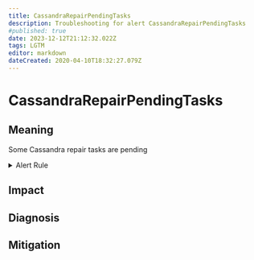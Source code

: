 ```yaml
---
title: CassandraRepairPendingTasks
description: Troubleshooting for alert CassandraRepairPendingTasks
#published: true
date: 2023-12-12T21:12:32.022Z
tags: LGTM
editor: markdown
dateCreated: 2020-04-10T18:32:27.079Z
---
```


# CassandraRepairPendingTasks

## Meaning
[//]: # "Short paragraph that explains what the alert means"
Some Cassandra repair tasks are pending

<details>
  <summary>Alert Rule</summary>

  ```yaml
alert: CassandraRepairPendingTasks
expr: cassandra_stats{name="org:apache:cassandra:metrics:threadpools:internal:antientropystage:pendingtasks:value"} > 2
for: 2m
labels:
    severity: warning
annotations:
    summary: Cassandra repair pending tasks (instance {{ $labels.instance }})
    description: |-
        Some Cassandra repair tasks are pending
          VALUE = {{ $value }}
          LABELS = {{ $labels }}
    runbook: https://github.com/srerun/prometheus-alerts/content/runbooks/CassandraRepairPendingTasks

  ```
</details>


## Impact
[//]: # "What could / will happen if the alert is not addressed"



## Diagnosis
[//]: # "Steps to take to identify the cause of the problem"



## Mitigation
[//]: # "The steps necessary to resolve the alert"
